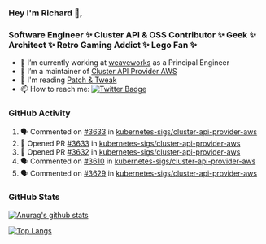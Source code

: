 ### Hey I'm Richard 👋, 

<h3 align="left">Software Engineer ✨ Cluster API & OSS Contributor ✨ Geek ✨ Architect ✨ Retro Gaming Addict ✨ Lego Fan ✨</h3>

- 🔭 I’m currently working at [weaveworks](https://github.com/weaveworks) as a Principal Engineer
- 👯 I’m a maintainer of [Cluster API Provider AWS](https://github.com/kubernetes-sigs/cluster-api-provider-aws)
- 💬 I'm reading [Patch & Tweak](https://bjooks.com/products/patch-tweak-exploring-modular-synthesis)
- 📫 How to reach me: [![Twitter Badge](https://img.shields.io/badge/-@fruit_case-00acee?style=flat&logo=Twitter&logoColor=white)](https://twitter.com/intent/follow?screen_name=fruit_case "Follow on Twitter")

### GitHub Activity 

<!--START_SECTION:activity-->
1. 🗣 Commented on [#3633](https://github.com/kubernetes-sigs/cluster-api-provider-aws/issues/3633) in [kubernetes-sigs/cluster-api-provider-aws](https://github.com/kubernetes-sigs/cluster-api-provider-aws)
2. 💪 Opened PR [#3633](https://github.com/kubernetes-sigs/cluster-api-provider-aws/pull/3633) in [kubernetes-sigs/cluster-api-provider-aws](https://github.com/kubernetes-sigs/cluster-api-provider-aws)
3. 💪 Opened PR [#3632](https://github.com/kubernetes-sigs/cluster-api-provider-aws/pull/3632) in [kubernetes-sigs/cluster-api-provider-aws](https://github.com/kubernetes-sigs/cluster-api-provider-aws)
4. 🗣 Commented on [#3610](https://github.com/kubernetes-sigs/cluster-api-provider-aws/issues/3610) in [kubernetes-sigs/cluster-api-provider-aws](https://github.com/kubernetes-sigs/cluster-api-provider-aws)
5. 🗣 Commented on [#3629](https://github.com/kubernetes-sigs/cluster-api-provider-aws/issues/3629) in [kubernetes-sigs/cluster-api-provider-aws](https://github.com/kubernetes-sigs/cluster-api-provider-aws)
<!--END_SECTION:activity-->

### GitHub Stats

[![Anurag's github stats](https://github-readme-stats.vercel.app/api?username=richardcase&count_private=true&show_icons=true)](https://github.com/anuraghazra/github-readme-stats)

[![Top Langs](https://github-readme-stats.vercel.app/api/top-langs/?username=richardcase&hide=html&layout=compact)](https://github.com/anuraghazra/github-readme-stats)
